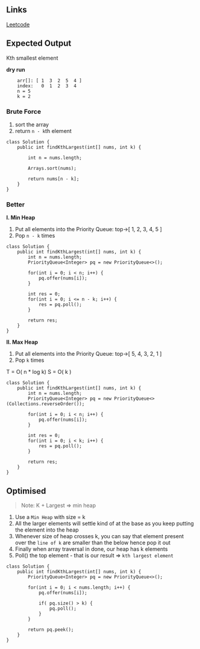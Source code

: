 ## Links
[Leetcode](https://leetcode.com/problems/kth-largest-element-in-an-array/description/)

## Expected Output
Kth smallest element

**dry run**
```
    arr[]: [ 1  3  2  5  4 ]
    index:   0  1  2  3  4
    n = 5
    k = 2
```

### Brute Force
1. sort the array
2. return `n - k`th element

```
class Solution {
    public int findKthLargest(int[] nums, int k) {

        int n = nums.length;

        Arrays.sort(nums);

        return nums[n - k];
    }
}
```

### Better
**I. Min Heap**
1. Put all elements into the Priority Queue: top->[ 1, 2, 3, 4, 5 ]
2. Pop `n - k` times

```
class Solution {
    public int findKthLargest(int[] nums, int k) {
        int n = nums.length;
        PriorityQueue<Integer> pq = new PriorityQueue<>();

        for(int i = 0; i < n; i++) {
            pq.offer(nums[i]);
        }

        int res = 0;
        for(int i = 0; i <= n - k; i++) {
            res = pq.poll();
        }

        return res;
    }
}
```

**II. Max Heap**
1. Put all elements into the Priority Queue: top->[ 5, 4, 3, 2, 1 ]
2. Pop `k` times

T = O( n * log k)
S = O( k )

```
class Solution {
    public int findKthLargest(int[] nums, int k) {
        int n = nums.length;
        PriorityQueue<Integer> pq = new PriorityQueue<>(Collections.reverseOrder());

        for(int i = 0; i < n; i++) {
            pq.offer(nums[i]);
        }

        int res = 0;
        for(int i = 0; i < k; i++) {
            res = pq.poll();
        }

        return res;
    }
}
```

## Optimised
> Note: K + Largest => min heap
1. Use a `Min Heap` with size = k
2. All the larger elements will settle kind of at the base as you keep putting the element into the heap
3. Whenever size of heap crosses k, you can say that element present over the `line of k` are smaller than the below hence pop it out
4. Finally when array traversal in done, our heap has k elements
5. Poll() the top element - that is our result => `kth largest element`

```
class Solution {
    public int findKthLargest(int[] nums, int k) {
        PriorityQueue<Integer> pq = new PriorityQueue<>();

        for(int i = 0; i < nums.length; i++) {
            pq.offer(nums[i]);

            if( pq.size() > k) {
                pq.poll();
            }
        }

        return pq.peek();
    }
}
```
